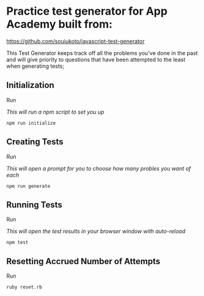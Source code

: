 # Practice test generator for App Academy built from:

https://github.com/souiukoto/javascript-test-generator

This Test Generator keeps track off all the problems you've done in the past and will give priority to questions that have been attempted to the least when generating tests;

## Initialization

Run

_This will run a npm script to set you up_

```
npm run initialize
```

## Creating Tests

Run

_This will open a prompt for you to choose how many probles you want of each_

```
npm run generate
```

## Running Tests

Run

_This will open the test results in your browser window with auto-reload_

```
npm test
```

## Resetting Accrued Number of Attempts

Run

```
ruby reset.rb
```
